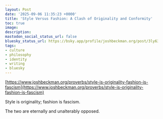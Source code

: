 ```yaml
---
layout: Post
date: '2025-09-06 11:35:23 +0000'
title: 'Style Versus Fashion: A Clash of Originality and Conformity'
toc: true
image:
description:
mastodon_social_status_url: false
bluesky_status_url: https://bsky.app/profile/joshbeckman.org/post/3ly63guamqb2h
tags:
- culture
- philosophy
- identity
- writing
- bluesky
---
```


[https://www.joshbeckman.org/proverbs/style-is-originality-fashion-is-fascism](https://www.joshbeckman.org/proverbs/style-is-originality-fashion-is-fascism)

Style is originality; fashion is fascism.

The two are eternally and unalterably opposed.
